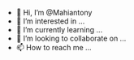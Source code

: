 - 👋 Hi, I’m @Mahiantony
- 👀 I’m interested in ...
- 🌱 I’m currently learning ...
- 💞️ I’m looking to collaborate on ...
- 📫 How to reach me ...

<!---
Mahiantony/Mahiantony is a ✨ special ✨ repository because its `README.md` (this file) appears on your GitHub profile.
You can click the Preview link to take a look at your changes.
--->
